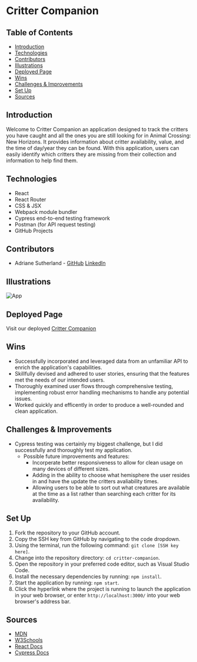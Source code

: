 # Critter Companion
## Table of Contents
  - [Introduction](#Introduction)
  - [Technologies](#Technologies)
  - [Contributors](#Contributors)
  - [Illustrations](#Illustrations)
  - [Deployed Page](#Deployed-Page)
  - [Wins](#Wins)
  - [Challenges & Improvements](#Challenges-&-Improvements)
  - [Set Up](#Set-Up)
  - [Sources](#Sources)
## Introduction
Welcome to Critter Companion an application designed to track the critters you have caught and all the ones you are still looking for in Animal Crossing: New Horizons. It provides information about critter availability, value, and the time of day/year they can be found. With this application, users can easily identify which critters they are missing from their collection and information to help find them.
## Technologies
  - React
  - React Router
  - CSS & JSX
  - Webpack module bundler
  - Cypress end-to-end testing framework
  - Postman (for API request testing)
  - GitHub Projects
## Contributors
  - Adriane Sutherland - [GitHub](https://github.com/asutherland91) [LinkedIn](https://www.linkedin.com/in/adrianesutherland/)
## Illustrations
![App](https://media3.giphy.com/media/v1.Y2lkPTc5MGI3NjExYWMxNThiYTA5NDU2NjQ2MWYyMWJjZTBmOTI1OTA2ZWZkZjViYmVmNCZlcD12MV9pbnRlcm5hbF9naWZzX2dpZklkJmN0PWc/363PElrmWhplK1YTF3/giphy.gif)
## Deployed Page
Visit our deployed [Critter Companion](https://critter-companion-pi.vercel.app/)
## Wins
- Successfully incorporated and leveraged data from an unfamiliar API to enrich the application's capabilities.
- Skillfully devised and adhered to user stories, ensuring that the features met the needs of our intended users.
- Thoroughly examined user flows through comprehensive testing, implementing robust error handling mechanisms to handle any potential issues.
- Worked quickly and efficently in order to produce a well-rounded and clean application.
## Challenges & Improvements
- Cypress testing was certainly my biggest challenge, but I did successfully and thoroughly test my application.
  - Possible future improvements and features:
    - Incorperate better responsiveness to allow for clean usage on many devices of different sizes.
    - Adding in the ability to choose what hemisphere the user resides in and have the update the critters avaliability times.
    - Allowing users to be able to sort out what creatures are available at the time as a list rather than searching each critter for its availability.
## Set Up
1. Fork the repository to your GitHub account.
2. Copy the SSH key from GitHub by navigating to the code dropdown.
3. Using the terminal, run the following command: `git clone [SSH key here]`.
4. Change into the repository directory: `cd critter-companion`.
5. Open the repository in your preferred code editor, such as Visual Studio Code.
6. Install the necessary dependencies by running: `npm install`.
7. Start the application by running: `npm start`.
8. Click the hyperlink where the project is running to launch the application in your web browser, or enter `http://localhost:3000/` into your web browser's address bar.
## Sources
  - [MDN](http://developer.mozilla.org/en-US/)
  - [W3Schools](https://www.w3schools.com/)
  - [React Docs](https://reactjs.org/docs/getting-started.html)
  - [Cypress Docs](https://docs.cypress.io/guides/overview/why-cypress.html)